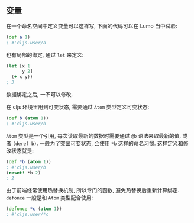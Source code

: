
变量
----

在一个命名空间中定义变量可以这样写, 下面的代码可以在 Lumo 当中试验:

```clojure
(def a 1)
; #'cljs.user/a
```

也有局部的绑定, 通过 `let` 来定义:

```clojure
(let [x 1
      y 2]
  (+ x y))
; 3
```

数据绑定之后, 一不可以修改.

在 cljs 环境里用到可变状态, 需要通过 `Atom` 类型定义可变状态:

```clojure
(def b (atom 1))
; #'cljs.user/b
```

`Atom` 类型是一个引用, 每次读取最新的数据时需要通过 `@b` 语法来取最新的值, 或者 `(deref b)`. 一般为了突出可变状态, 会使用 `*b` 这样的命名习惯. 这样定义和修改状态就是:

```clojure
(def *b (atom 1))
; #'cljs.user/b
(reset! *b 2)
; 2
```

由于前端经常使用热替换机制, 所以专门的函数, 避免热替换后重新计算绑定.
`defonce` 一般是和 `Atom` 类型配合使用:

```clojure
(defonce *c (atom 1))
; #'cljs.user/*c
```

